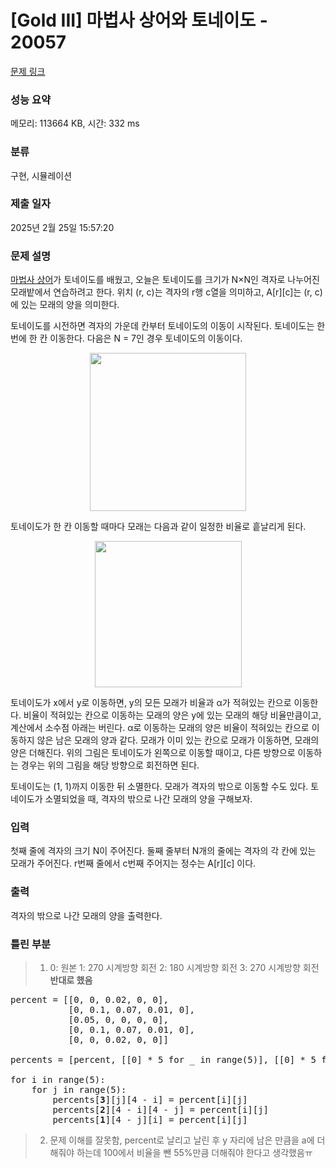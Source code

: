 # [Gold III] 마법사 상어와 토네이도 - 20057 

[문제 링크](https://www.acmicpc.net/problem/20057) 

### 성능 요약

메모리: 113664 KB, 시간: 332 ms

### 분류

구현, 시뮬레이션

### 제출 일자

2025년 2월 25일 15:57:20

### 문제 설명

<p><a href="/problem/20056">마법사 상어</a>가 토네이도를 배웠고, 오늘은 토네이도를 크기가 N×N인 격자로 나누어진 모래밭에서 연습하려고 한다. 위치 (r, c)는 격자의 r행 c열을 의미하고, A[r][c]는 (r, c)에 있는 모래의 양을 의미한다.</p>

<p>토네이도를 시전하면 격자의 가운데 칸부터 토네이도의 이동이 시작된다. 토네이도는 한 번에 한 칸 이동한다. 다음은 N = 7인 경우 토네이도의 이동이다.</p>

<p style="text-align: center;"><img alt="" src="https://upload.acmicpc.net/37e7aa13-0f2b-49d6-af68-e745537b1ea3/-/preview/" style="width: 250px; height: 253px;"></p>

<p>토네이도가 한 칸 이동할 때마다 모래는 다음과 같이 일정한 비율로 흩날리게 된다.</p>

<p style="text-align: center;"><img alt="" src="https://upload.acmicpc.net/33b01ca0-4659-49f1-b126-8e042e17d3f1/-/preview/" style="width: 235px; height: 234px;"></p>

<p>토네이도가 x에서 y로 이동하면, y의 모든 모래가 비율과 α가 적혀있는 칸으로 이동한다. 비율이 적혀있는 칸으로 이동하는 모래의 양은 y에 있는 모래의 해당 비율만큼이고, 계산에서 소수점 아래는 버린다. α로 이동하는 모래의 양은 비율이 적혀있는 칸으로 이동하지 않은 남은 모래의 양과 같다. 모래가 이미 있는 칸으로 모래가 이동하면, 모래의 양은 더해진다. 위의 그림은 토네이도가 왼쪽으로 이동할 때이고, 다른 방향으로 이동하는 경우는 위의 그림을 해당 방향으로 회전하면 된다.</p>

<p>토네이도는 (1, 1)까지 이동한 뒤 소멸한다. 모래가 격자의 밖으로 이동할 수도 있다. 토네이도가 소멸되었을 때, 격자의 밖으로 나간 모래의 양을 구해보자.</p>

### 입력 

 <p>첫째 줄에 격자의 크기 N이 주어진다. 둘째 줄부터 N개의 줄에는 격자의 각 칸에 있는 모래가 주어진다. r번째 줄에서 c번째 주어지는 정수는 A[r][c] 이다.</p>

### 출력 

 <p>격자의 밖으로 나간 모래의 양을 출력한다.</p>

### 틀린 부분 
> 1. 0: 원본 1: 270 시계방향 회전 2: 180 시계방향 회전 3: 270 시계방향 회전 **반대로 했음**
<pre>percent = [[0, 0, 0.02, 0, 0],
           [0, 0.1, 0.07, 0.01, 0],
           [0.05, 0, 0, 0, 0],
           [0, 0.1, 0.07, 0.01, 0],
           [0, 0, 0.02, 0, 0]]

percents = [percent, [[0] * 5 for _ in range(5)], [[0] * 5 for _ in range(5)], [[0] * 5 for _ in range(5)]]

for i in range(5):
    for j in range(5):
        percents[<b>3</b>][j][4 - i] = percent[i][j]
        percents[<b>2</b>][4 - i][4 - j] = percent[i][j]
        percents[<b>1</b>][4 - j][i] = percent[i][j]
</pre>
> 2. 문제 이해를 잘못함, percent로 날리고 날린 후 y 자리에 남은 만큼을 a에 더해줘야 하는데 100에서 비율을 뺀 55%만큼 더해줘야 한다고 생각했음ㅠ

